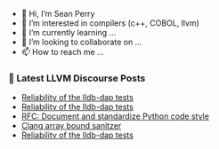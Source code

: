 - 👋 Hi, I’m Sean Perry
- 👀 I’m interested in compilers (c++, COBOL, llvm)
- 🌱 I’m currently learning ...
- 💞️ I’m looking to collaborate on ...
- 📫 How to reach me ...

<!---
s66perry/s66perry is a ✨ special ✨ repository because its `README.md` (this file) appears on your GitHub profile.
You can click the Preview link to take a look at your changes.
--->
### 📕 Latest LLVM Discourse Posts

<!-- DISCOURSE-LLVM:START -->
- [Reliability of the lldb-dap tests](https://discourse.llvm.org/t/reliability-of-the-lldb-dap-tests/86125#post_9)
- [Reliability of the lldb-dap tests](https://discourse.llvm.org/t/reliability-of-the-lldb-dap-tests/86125#post_8)
- [RFC: Document and standardize Python code style](https://discourse.llvm.org/t/rfc-document-and-standardize-python-code-style/68257?page=4#post_61)
- [Clang array bound sanitzer](https://discourse.llvm.org/t/clang-array-bound-sanitzer/86044#post_8)
- [Reliability of the lldb-dap tests](https://discourse.llvm.org/t/reliability-of-the-lldb-dap-tests/86125#post_7)
<!-- DISCOURSE-LLVM:END -->
